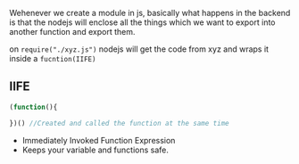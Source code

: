 Wehenever we create a module in js, basically what happens in the backend is that the nodejs will enclose all the things which we want to export into another function and export them.

on `require("./xyz.js")` nodejs will get the code from xyz and wraps it inside a `fucntion(IIFE)`

## IIFE

```js
(function(){

})() //Created and called the function at the same time
```

- Immediately Invoked Function Expression
- Keeps your variable and functions safe.